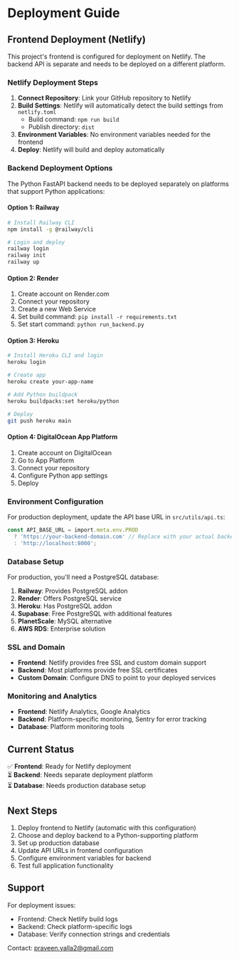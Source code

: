 # Deployment Guide

## Frontend Deployment (Netlify)

This project's frontend is configured for deployment on Netlify. The backend API is separate and needs to be deployed on a different platform.

### Netlify Deployment Steps

1. **Connect Repository**: Link your GitHub repository to Netlify
2. **Build Settings**: Netlify will automatically detect the build settings from `netlify.toml`
   - Build command: `npm run build`
   - Publish directory: `dist`
3. **Environment Variables**: No environment variables needed for the frontend
4. **Deploy**: Netlify will build and deploy automatically

### Backend Deployment Options

The Python FastAPI backend needs to be deployed separately on platforms that support Python applications:

#### Option 1: Railway
```bash
# Install Railway CLI
npm install -g @railway/cli

# Login and deploy
railway login
railway init
railway up
```

#### Option 2: Render
1. Create account on Render.com
2. Connect your repository
3. Create a new Web Service
4. Set build command: `pip install -r requirements.txt`
5. Set start command: `python run_backend.py`

#### Option 3: Heroku
```bash
# Install Heroku CLI and login
heroku login

# Create app
heroku create your-app-name

# Add Python buildpack
heroku buildpacks:set heroku/python

# Deploy
git push heroku main
```

#### Option 4: DigitalOcean App Platform
1. Create account on DigitalOcean
2. Go to App Platform
3. Connect your repository
4. Configure Python app settings
5. Deploy

### Environment Configuration

For production deployment, update the API base URL in `src/utils/api.ts`:

```typescript
const API_BASE_URL = import.meta.env.PROD 
  ? 'https://your-backend-domain.com' // Replace with your actual backend URL
  : 'http://localhost:8000';
```

### Database Setup

For production, you'll need a PostgreSQL database:

1. **Railway**: Provides PostgreSQL addon
2. **Render**: Offers PostgreSQL service
3. **Heroku**: Has PostgreSQL addon
4. **Supabase**: Free PostgreSQL with additional features
5. **PlanetScale**: MySQL alternative
6. **AWS RDS**: Enterprise solution

### SSL and Domain

- **Frontend**: Netlify provides free SSL and custom domain support
- **Backend**: Most platforms provide free SSL certificates
- **Custom Domain**: Configure DNS to point to your deployed services

### Monitoring and Analytics

- **Frontend**: Netlify Analytics, Google Analytics
- **Backend**: Platform-specific monitoring, Sentry for error tracking
- **Database**: Platform monitoring tools

## Current Status

✅ **Frontend**: Ready for Netlify deployment  
⏳ **Backend**: Needs separate deployment platform  
⏳ **Database**: Needs production database setup  

## Next Steps

1. Deploy frontend to Netlify (automatic with this configuration)
2. Choose and deploy backend to a Python-supporting platform
3. Set up production database
4. Update API URLs in frontend configuration
5. Configure environment variables for backend
6. Test full application functionality

## Support

For deployment issues:
- Frontend: Check Netlify build logs
- Backend: Check platform-specific logs
- Database: Verify connection strings and credentials

Contact: praveen.yalla2@gmail.com